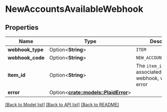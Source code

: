# NewAccountsAvailableWebhook

## Properties

Name | Type | Description | Notes
------------ | ------------- | ------------- | -------------
**webhook_type** | Option<**String**> | `ITEM` | [optional]
**webhook_code** | Option<**String**> | `NEW_ACCOUNTS_AVAILABLE` | [optional]
**item_id** | Option<**String**> | The `item_id` of the Item associated with this webhook, warning, or error | [optional]
**error** | Option<[**crate::models::PlaidError**](PlaidError.md)> |  | [optional]

[[Back to Model list]](../README.md#documentation-for-models) [[Back to API list]](../README.md#documentation-for-api-endpoints) [[Back to README]](../README.md)


